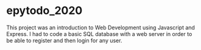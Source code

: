 # epytodo_2020
This project was an introduction to Web Development using Javascript and Express. I had to code a basic SQL database with a web server in order to be able to register and then login for any user.

